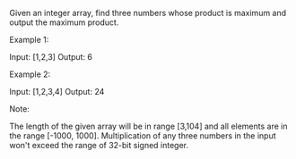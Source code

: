 Given an integer array, find three numbers whose product is maximum and output the maximum product.

Example 1:

Input: [1,2,3]
Output: 6



Example 2:

Input: [1,2,3,4]
Output: 24



Note:

The length of the given array will be in range [3,104] and all elements are in the range [-1000, 1000].
Multiplication of any three numbers in the input won't exceed the range of 32-bit signed integer.

